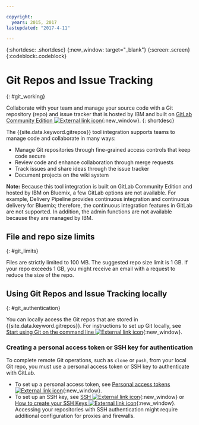 ```yaml
---

copyright:
  years: 2015, 2017
lastupdated: "2017-4-11"

---
```


{:shortdesc: .shortdesc}
{:new_window: target="_blank"}
{:screen:.screen}
{:codeblock:.codeblock}

# Git Repos and Issue Tracking
{: #git_working}

Collaborate with your team and manage your source code with a Git repository (repo) and issue tracker that is hosted by IBM and built on [GitLab Community Edition ![External link icon](../../icons/launch-glyph.svg "External link icon")](https://about.gitlab.com/){:new_window}.
{: shortdesc}

The {{site.data.keyword.gitrepos}} tool integration supports teams to manage code and collaborate in many ways:
   * Manage Git repositories through fine-grained access controls that keep code secure
   * Review code and enhance collaboration through merge requests
   * Track issues and share ideas through the issue tracker
   * Document projects on the wiki system

**Note:** Because this tool integration is built on GitLab Community Edition and hosted by IBM on Bluemix, a few GitLab options are not available. For example, Delivery Pipeline provides continuous integration and continuous delivery for Bluemix; therefore, the continuous integration features in GitLab are not supported. In addition, the admin functions are not available because they are managed by IBM.

## File and repo size limits
{: #git_limits}

Files are strictly limited to 100 MB. The suggested repo size limit is 1 GB. If your repo exceeds 1 GB, you might receive an email with a request to reduce the size of the repo.

## Using Git Repos and Issue Tracking locally
{: #git_authentication}

You can locally access the Git repos that are stored in {{site.data.keyword.gitrepos}}. For instructions to set up Git locally, see [Start using Git on the command line ![External link icon](../../icons/launch-glyph.svg "External link icon")](https://git.ng.bluemix.net/help/gitlab-basics/start-using-git){:new_window}.

### Creating a personal access token or SSH key for authentication  
To complete remote Git operations, such as `clone` or `push`, from your local Git repo, you must use a personal access token or SSH key to authenticate with GitLab.

* To set up a personal access token, see [Personal access tokens ![External link icon](../../icons/launch-glyph.svg "External link icon")](https://git.ng.bluemix.net/help/api/README.html#personal-access-tokens){:new_window}.
* To set up an SSH key, see [SSH ![External link icon](../../icons/launch-glyph.svg "External link icon")](https://git.ng.bluemix.net/help/ssh/README){:new_window} or [How to create your SSH Keys ![External link icon](../../icons/launch-glyph.svg "External link icon")](https://git.ng.bluemix.net/help/gitlab-basics/create-your-ssh-keys){:new_window}. Accessing your repositories with SSH authentication might require additional configuration for proxies and firewalls.

